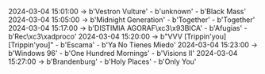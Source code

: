 2024-03-04 15:01:00 -> b'Vestron Vulture' - b'unknown' - b'Black Mass'
2024-03-04 15:05:00 -> b'Midnight Generation' - b'Together' - b'Together'
2024-03-04 15:17:00 -> b'DISTIMIA AGORAF\xc3\x93BICA' - b'Afugias' - b'Rec\xc3\xadproco'
2024-03-04 15:20:00 -> b"VVV [Trippin'you] [Trippin'you]" - b'Escama' - b'Ya No Tienes Miedo'
2024-03-04 15:23:00 -> b'Windows 96' - b'One Hundred Mornings' - b'Visions II'
2024-03-04 15:27:00 -> b'Brandenburg' - b'Holy Places' - b'Only You'
